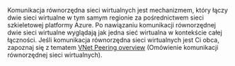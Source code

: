 Komunikacja równorzędna sieci wirtualnych jest mechanizmem, który łączy dwie sieci wirtualne w tym samym regionie za pośrednictwem sieci szkieletowej platformy Azure. Po nawiązaniu komunikacji równorzędnej dwie sieci wirtualne wyglądają jak jedna sieć wirtualna w kontekście całej łączności. Jeśli komunikacja równorzędna sieci wirtualnych jest Ci obca, zapoznaj się z tematem [VNet Peering overview](../articles/virtual-network/virtual-network-peering-overview.md) (Omówienie komunikacji równorzędnej sieci wirtualnych).


<!--HONumber=Sep16_HO4-->


